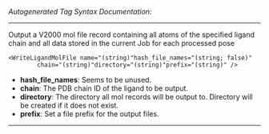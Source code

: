 _Autogenerated Tag Syntax Documentation:_

---
Output a V2000 mol file record containing all atoms of the specified ligand chain and all data stored in the current Job for each processed pose

```
<WriteLigandMolFile name="(string)"hash_file_names="(string; false)"
        chain="(string)"directory="(string)"prefix="(string)" />
```

-   **hash_file_names**: Seems to be unused.
-   **chain**: The PDB chain ID of the ligand to be output.
-   **directory**: The directory all mol records will be output to. Directory will be created if it does not exist.
-   **prefix**: Set a file prefix for the output files.

---
